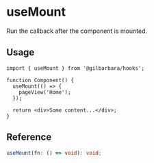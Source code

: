 # useMount

Run the callback after the component is mounted.

## Usage

```tsx
import { useMount } from '@gilbarbara/hooks';

function Component() {
  useMount(() => {
    pageView('Home');
  });

  return <div>Some content...</div>;
}
```

## Reference

```typescript
useMount(fn: () => void): void;
```
